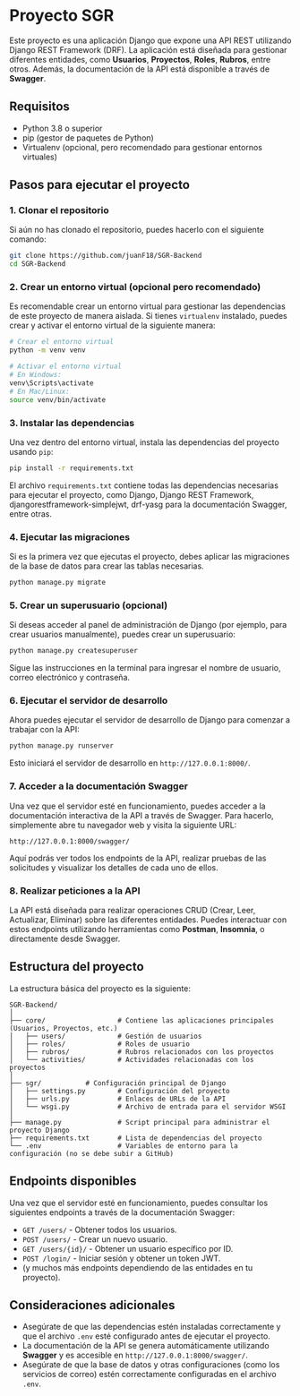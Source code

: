 # Proyecto SGR

Este proyecto es una aplicación Django que expone una API REST utilizando Django REST Framework (DRF). La aplicación está diseñada para gestionar diferentes entidades, como **Usuarios**, **Proyectos**, **Roles**, **Rubros**, entre otros. Además, la documentación de la API está disponible a través de **Swagger**.

## Requisitos

- Python 3.8 o superior
- pip (gestor de paquetes de Python)
- Virtualenv (opcional, pero recomendado para gestionar entornos virtuales)

## Pasos para ejecutar el proyecto

### 1. Clonar el repositorio

Si aún no has clonado el repositorio, puedes hacerlo con el siguiente comando:

```bash
git clone https://github.com/juanF18/SGR-Backend
cd SGR-Backend
```

### 2. Crear un entorno virtual (opcional pero recomendado)

Es recomendable crear un entorno virtual para gestionar las dependencias de este proyecto de manera aislada. Si tienes `virtualenv` instalado, puedes crear y activar el entorno virtual de la siguiente manera:

```bash
# Crear el entorno virtual
python -m venv venv

# Activar el entorno virtual
# En Windows:
venv\Scripts\activate
# En Mac/Linux:
source venv/bin/activate
```

### 3. Instalar las dependencias

Una vez dentro del entorno virtual, instala las dependencias del proyecto usando `pip`:

```bash
pip install -r requirements.txt
```

El archivo `requirements.txt` contiene todas las dependencias necesarias para ejecutar el proyecto, como Django, Django REST Framework, djangorestframework-simplejwt, drf-yasg para la documentación Swagger, entre otras.

### 4. Ejecutar las migraciones

Si es la primera vez que ejecutas el proyecto, debes aplicar las migraciones de la base de datos para crear las tablas necesarias.

```bash
python manage.py migrate
```

### 5. Crear un superusuario (opcional)

Si deseas acceder al panel de administración de Django (por ejemplo, para crear usuarios manualmente), puedes crear un superusuario:

```bash
python manage.py createsuperuser
```

Sigue las instrucciones en la terminal para ingresar el nombre de usuario, correo electrónico y contraseña.

### 6. Ejecutar el servidor de desarrollo

Ahora puedes ejecutar el servidor de desarrollo de Django para comenzar a trabajar con la API:

```bash
python manage.py runserver
```

Esto iniciará el servidor de desarrollo en `http://127.0.0.1:8000/`.

### 7. Acceder a la documentación Swagger

Una vez que el servidor esté en funcionamiento, puedes acceder a la documentación interactiva de la API a través de Swagger. Para hacerlo, simplemente abre tu navegador web y visita la siguiente URL:

```
http://127.0.0.1:8000/swagger/
```

Aquí podrás ver todos los endpoints de la API, realizar pruebas de las solicitudes y visualizar los detalles de cada uno de ellos.

### 8. Realizar peticiones a la API

La API está diseñada para realizar operaciones CRUD (Crear, Leer, Actualizar, Eliminar) sobre las diferentes entidades. Puedes interactuar con estos endpoints utilizando herramientas como **Postman**, **Insomnia**, o directamente desde Swagger.

## Estructura del proyecto

La estructura básica del proyecto es la siguiente:

```
SGR-Backend/
│
├── core/                  # Contiene las aplicaciones principales (Usuarios, Proyectos, etc.)
│   ├── users/             # Gestión de usuarios
│   ├── roles/             # Roles de usuario
│   ├── rubros/            # Rubros relacionados con los proyectos
│   └── activities/        # Actividades relacionadas con los proyectos
│
├── sgr/           # Configuración principal de Django
│   ├── settings.py        # Configuración del proyecto
│   ├── urls.py            # Enlaces de URLs de la API
│   └── wsgi.py            # Archivo de entrada para el servidor WSGI
│
├── manage.py              # Script principal para administrar el proyecto Django
├── requirements.txt       # Lista de dependencias del proyecto
└── .env                   # Variables de entorno para la configuración (no se debe subir a GitHub)
```

## Endpoints disponibles

Una vez que el servidor esté en funcionamiento, puedes consultar los siguientes endpoints a través de la documentación Swagger:

- `GET /users/` - Obtener todos los usuarios.
- `POST /users/` - Crear un nuevo usuario.
- `GET /users/{id}/` - Obtener un usuario específico por ID.
- `POST /login/` - Iniciar sesión y obtener un token JWT.
- (y muchos más endpoints dependiendo de las entidades en tu proyecto).

## Consideraciones adicionales

- Asegúrate de que las dependencias estén instaladas correctamente y que el archivo `.env` esté configurado antes de ejecutar el proyecto.
- La documentación de la API se genera automáticamente utilizando **Swagger** y es accesible en `http://127.0.0.1:8000/swagger/`.
- Asegúrate de que la base de datos y otras configuraciones (como los servicios de correo) estén correctamente configuradas en el archivo `.env`.

